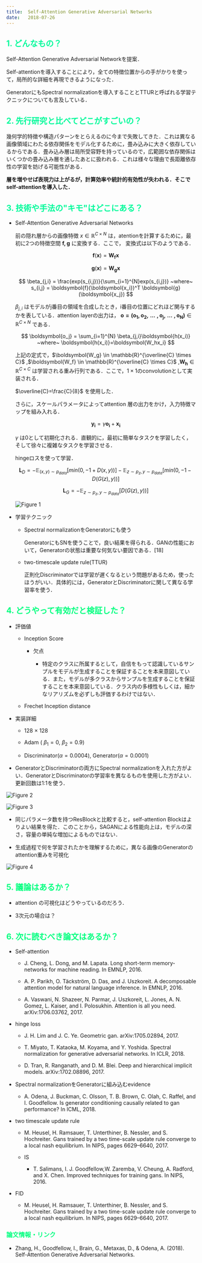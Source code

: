 ```yaml
---
title:  Self-Attention Generative Adversarial Networks  
date:   2018-07-26
---
```


<!--
https://github.com/shunk031/paper-survey
-->

## <font color="MediumSpringGreen"> 1. どんなもの？ </font>

Self-Attention Generative Adversarial Networkを提案．

Self-attentionを導入することにより，全ての特徴位置からの手がかりを使って，局所的な詳細を再現できるようになった．

GeneratorにもSpectral normalizationを導入することとTTURと呼ばれる学習テクニックについても言及している．

## <font color="MediumSpringGreen"> 2. 先行研究と比べてどこがすごいの？ </font>

幾何学的特徴や構造パターンをとらえるのに今まで失敗してきた．これは異なる画像領域にわたる依存関係をモデル化するために，畳み込みに大きく依存しているからである．畳み込み層は局所受容野を持っているので，広範囲な依存関係はいくつかの畳み込み層を通したあとに扱われる．これは様々な理由で長距離依存性の学習を妨げる可能性がある．

**層を増やせば表現力は上がるが，計算効率や統計的有効性が失われる．そこでself-attentionを導入した．**

## <font color="MediumSpringGreen"> 3. 技術や手法の"キモ"はどこにある？ </font>


- Self-Attention Generative Adversarial Networks

  前の隠れ層からの画像特徴 $x \in \mathbb{R}^{C \times N}$ は，atentionを計算するために，最初に2つの特徴空間 $\boldsymbol{f ,g}$ に変換する．ここで， 変換式は以下のようである．

  $$
  \boldsymbol{f}(\boldsymbol{x}) = \boldsymbol{W}_{\boldsymbol{f}}\boldsymbol{x}
  $$

  $$
  \boldsymbol{g}(\boldsymbol{x}) = \boldsymbol{W}_{\boldsymbol{g}}\boldsymbol{x}
  $$

  $$
  \beta_{j,i} = \frac{exp(s_{i,j})}{\sum_{i=1}^{N}exp(s_{i,j})} ~where~ s_{i,j} = \boldsymbol{f}(\boldsymbol{x_i})^T \boldsymbol{g}(\boldsymbol{x_j})
  $$

  $\beta_{j,i}$ はモデルがj番目の領域を合成したとき，i番目の位置にどれほど関与するかを表している．attention layerの出力は， $\boldsymbol{o = (o_1, o_2, ~...~, o_j, ~...~, o_N)} \in \mathbb{R}^{C \times N}$ である．

  $$
  \boldsymbol{o_j} = \sum_{i=1}^{N} \beta_{j,i}\boldsymbol{h(x_i)} ~where~ \boldsymbol{h(x_i)}=\boldsymbol{W_hx_i}
  $$

  上記の定式で，$\boldsymbol{W_g} \in \mathbb{R}^{\overline{C} \times C}$ ,$\boldsymbol{W_f} \in \mathbb{R}^{\overline{C} \times C}$ ,$\boldsymbol{W_h} \in \mathbb{R}^{C \times C}$ は学習される重み行列である．ここで，$1\times1$のconvolutionとして実装される．

  $\overline{C}=\frac{C}{8}$ を使用した．

  さらに，スケールパラメータによってattention 層の出力をかけ，入力特徴マップを組み入れる．

  $$
  \boldsymbol{y_i} = \gamma \boldsymbol{o_i} + \boldsymbol{x_i}
  $$

  $\gamma$ は0として初期化される．直観的に，最初に簡単なタスクを学習したく，そして徐々に複雑なタスクを学習させる．

  hingeロスを使って学習．

  $$
  \boldsymbol{L}_D=-\mathbb{E}_{(x,y) \sim p_{data}} [min(0, -1+D(x,y))] - \mathbb{E}_{z \sim p_z, y \sim p_{data}} [min(0, -1-D(G(z),y))]
  $$

  $$
  \boldsymbol{L}_G=-\mathbb{E}_{z \sim p_z, y \sim p_{data}} [D(G(z),y))]
  $$

  ![Figure 1](../assets/img/20180726-Self-Attention-Generative-Adversarial-Networks/figure1.png)

- 学習テクニック

  - Spectral normalizationをGeneratorにも使う

    GeneratorにもSNを使うことで，良い結果を得られる．GANの性能において，Generatorの状態は重要な何気ない要因である．[18]

  - two-timescale update rule(TTUR)

    正則化Discriminatorでは学習が遅くなるという問題があるため，使ったほうがいい．具体的には，GeneratorとDiscriminatorに関して異なる学習率を使う．

## <font color="SpringGreen"> 4. どうやって有効だと検証した？ </font>

- 評価値

  - Inception Score

    - 欠点

      - 特定のクラスに所属するとして，自信をもって認識しているサンプルをモデルが生成することを保証することを本来意図している．また，モデルが多クラスからサンプルを生成することを保証することを本来意図している．クラス内の多様性もしくは，細かなリアリズムを必ずしも評価するわけではない．

  - Frechet Inception distance

- 実装詳細

  - 128 $\times$ 128

  - Adam ( $\beta_1=0$, $\beta_2=0.9$)

  - Discriminator($\alpha=0.0004$), Generator($\alpha=0.0001$)

- GeneratorとDiscriminatorの両方にSpectral normalizationを入れた方がよい．GeneratorとDiscriminatorの学習率を異なるものを使用した方がよい．更新回数は1:1を使う．

![Figure 2](../assets/img/20180726-Self-Attention-Generative-Adversarial-Networks/figure2.png)

![Figure 3](../assets/img/20180726-Self-Attention-Generative-Adversarial-Networks/figure3.png)

- 同じパラメータ数を持つResBlockと比較すると，self-attention Blockはよりよい結果を得た．このことから，SAGANによる性能向上は，モデルの深さ，容量の単純な増加によるものではない．

- 生成過程で何を学習されたかを理解するために，異なる画像のGeneratorのattention重みを可視化

![Figure 4](../assets/img/20180726-Self-Attention-Generative-Adversarial-Networks/figure4.png)


## <font color="SpringGreen"> 5. 議論はあるか？ </font>

- attention の可視化はどうやっているのだろう．

- 3次元の場合は？

## <font color="SpringGreen"> 6. 次に読むべき論文はあるか？ </font>

- Self-attention

  - J. Cheng, L. Dong, and M. Lapata. Long short-term memory-networks for machine reading. In EMNLP, 2016.

  - A. P. Parikh, O. Täckström, D. Das, and J. Uszkoreit. A decomposable attention model for natural language inference. In EMNLP, 2016.

  - A. Vaswani, N. Shazeer, N. Parmar, J. Uszkoreit, L. Jones, A. N. Gomez, L. Kaiser, and I. Polosukhin. Attention is all you need. arXiv:1706.03762, 2017.

- hinge loss

  - J. H. Lim and J. C. Ye. Geometric gan. arXiv:1705.02894, 2017.

  - T. Miyato, T. Kataoka, M. Koyama, and Y. Yoshida. Spectral normalization for generative adversarial networks. In ICLR, 2018.

  - D. Tran, R. Ranganath, and D. M. Blei. Deep and hierarchical implicit models. arXiv:1702.08896, 2017.

- Spectral normalizationをGeneratorに組み込むevidence

  - A. Odena, J. Buckman, C. Olsson, T. B. Brown, C. Olah, C. Raffel, and I. Goodfellow. Is generator conditioning causally related to gan performance? In ICML, 2018.

- two timescale update rule

  - M. Heusel, H. Ramsauer, T. Unterthiner, B. Nessler, and S. Hochreiter. Gans trained by a two time-scale update rule converge to a local nash equilibrium. In NIPS, pages 6629–6640, 2017.

  - IS

    - T. Salimans, I. J. Goodfellow,W. Zaremba, V. Cheung, A. Radford, and X. Chen. Improved techniques for training gans. In NIPS, 2016.

- FID

  - M. Heusel, H. Ramsauer, T. Unterthiner, B. Nessler, and S. Hochreiter. Gans trained by a two time-scale update rule converge to a local nash equilibrium. In NIPS, pages 6629–6640, 2017.

### <font color="SpringGreen"> 論文情報・リンク </font>

- Zhang, H., Goodfellow, I., Brain, G., Metaxas, D., & Odena, A. (2018). Self-Attention Generative Adversarial Networks.
